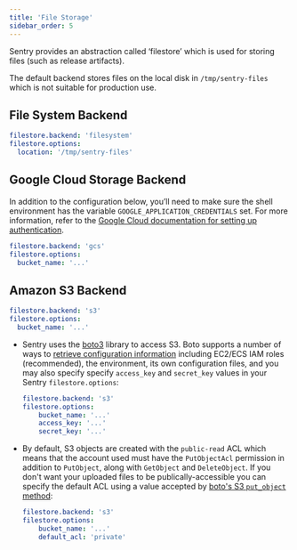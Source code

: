 ```yaml
---
title: 'File Storage'
sidebar_order: 5
---
```


Sentry provides an abstraction called ‘filestore’ which is used for storing files (such as release artifacts).

The default backend stores files on the local disk in `/tmp/sentry-files` which is not suitable for production use.

## File System Backend

```yaml
filestore.backend: 'filesystem'
filestore.options:
  location: '/tmp/sentry-files'
```

## Google Cloud Storage Backend

In addition to the configuration below, you’ll need to make sure the shell environment has the variable `GOOGLE_APPLICATION_CREDENTIALS` set. For more information, refer to the [Google Cloud documentation for setting up authentication](https://cloud.google.com/storage/docs/reference/libraries#setting_up_authentication).

```yaml
filestore.backend: 'gcs'
filestore.options:
  bucket_name: '...'
```

## Amazon S3 Backend

```yaml
filestore.backend: 's3'
filestore.options:
  bucket_name: '...'
```

* Sentry uses the [boto3](https://pypi.org/project/boto3/) library to access S3. Boto supports a number of ways to [retrieve configuration information](https://boto3.amazonaws.com/v1/documentation/api/latest/guide/configuration.html#guide-configuration) including EC2/ECS IAM roles (recommended), the environment, its own configuration files, and you may also specify specify  `access_key` and `secret_key` values in your Sentry `filestore.options`:

    ```yaml
    filestore.backend: 's3'
    filestore.options:
        bucket_name: '...'
        access_key: '...'
        secret_key: '...'
    ```

* By default, S3 objects are created with the `public-read` ACL which means that the account used must have the `PutObjectAcl` permission in addition to `PutObject`, along with `GetObject` and `DeleteObject`. If you don't want your uploaded files to be publically-accessible you can specify the default ACL using a value accepted by [boto's S3 `put_object` method](https://boto3.amazonaws.com/v1/documentation/api/latest/reference/services/s3.html#S3.Client.put_object):

    ```yaml
    filestore.backend: 's3'
    filestore.options:
        bucket_name: '...'
        default_acl: 'private'
    ```
